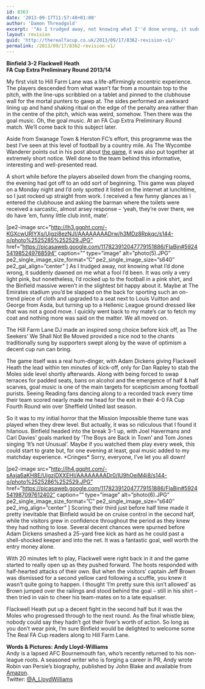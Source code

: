 ```yaml
---
id: 8363
date: '2013-09-17T11:57:48+01:00'
author: 'Damon Threadgold'
excerpt: '"As I trudged away, not knowing what I''d done wrong, it suddenly dawned on me what a fool I''d been" - Andy Lloyd Williams, Binfield 3-2 Flackwell Heath'
layout: revision
guid: 'http://therealfacup.co.uk/2013/09/17/8362-revision-v1/'
permalink: /2013/09/17/8362-revision-v1/
---
```


**Binfield 3-2 Flackwell Heath**  
 **FA Cup Extra Preliminary Round 2013/14**

My first visit to Hill Farm Lane was a life-affirmingly eccentric experience. The players descended from what wasn’t far from a mountain top to the pitch, with the line-ups scribbled on a tablet and pinned to the clubhouse wall for the mortal punters to gawp at. The sides performed an awkward lining up and hand shaking ritual on the edge of the penalty area rather than in the centre of the pitch, which was weird, somehow. Then there was the goal music. Oh, the goal music. At an FA Cup Extra Preliminary Round match. We’ll come back to this subject later.

Aside from Swanage Town &amp; Herston FC’s effort, this programme was the best I’ve seen at this level of football by a country mile. As The Wycombe Wanderer points out in his post about [the game](http://footygrounds.blogspot.co.uk/2013/08/binfield-hill-farm-lane.html), it was also put together at extremely short notice. Well done to the team behind this informative, interesting and well-presented read.

A short while before the players abseiled down from the changing rooms, the evening had got off to an odd sort of beginning. This game was played on a Monday night and I’d only spotted it listed on the internet at lunchtime, so I just rocked up straight from work. I received a few funny glances as I entered the clubhouse and asking the barman where the toilets were received a sarcastic, almost arsey response – ‘yeah, they’re over there, we do have ’em, funny little club innit, mate’.

\[pe2-image src=”http://lh3.ggpht.com/-KGXcwURIYXs/Ujgzi8ezNJI/AAAAAAAADrw/h3MDz8Rpkqc/s144-o/photo%2525285%252529.JPG” href=”https://picasaweb.google.com/117823912047779151886/FlaBin#5924541985249768594″ caption=”” type=”image” alt=”photo(5).JPG” pe2\_single\_image\_size\_format=”C” pe2\_single\_image\_size=”s640″ pe2\_gal\_align=”center” \] As I trudged away, not knowing what I’d done wrong, it suddenly dawned on me what a fool I’d been. It was only a very light pink, but nonetheless, I’d rocked up to the football in a pink shirt, and the Binfield massive weren’t in the slightest bit happy about it. Maybe at The Emirates stadium you’d be slapped on the back for sporting such an on-trend piece of cloth and upgraded to a seat next to Louis Vuitton and George from Asda, but turning up to a Hellenic League ground dressed like that was not a good move. I quickly went back to my mate’s car to fetch my coat and nothing more was said on the matter. We all moved on.

The Hill Farm Lane DJ made an inspired song choice before kick off, as The Seekers’ We Shall Not Be Moved provided a nice nod to the chants traditionally sung by supporters swept along by the wave of optimism a decent cup run can bring.

The game itself was a real hum-dinger, with Adam Dickens giving Flackwell Heath the lead within ten minutes of kick-off, only for Dan Rapley to stab the Moles side level shortly afterwards. Along with being forced to swap terraces for padded seats, bans on alcohol and the emergence of half &amp; half scarves, goal music is one of the main targets for scepticism among football purists. Seeing Reading fans dancing along to a recorded track every time their team scored nearly made me head for the exit in their 4-0 FA Cup Fourth Round win over Sheffield United last season.

So it was to my initial horror that the Mission Impossible theme tune was played when they drew level. But actually, it was so ridiculous that I found it hilarious. Binfield headed into the break 3-1 up, with Joel Havermans and Carl Davies’ goals marked by ‘The Boys are Back in Town’ and Tom Jones singing ‘It’s not Unusual’. Maybe if you watched them play every week, this could start to grate but, for one evening at least, goal music added to my matchday experience. \*Cringes\* Sorry, everyone, I’ve let you all down!

\[pe2-image src=”http://lh4.ggpht.com/-sAxja6aKH8E/UjgzjDXXEHI/AAAAAAAADr0/lU9hOeiM4i8/s144-o/photo%2525286%252529.JPG” href=”https://picasaweb.google.com/117823912047779151886/FlaBin#5924541987097612402″ caption=”” type=”image” alt=”photo(6).JPG” pe2\_single\_image\_size\_format=”C” pe2\_single\_image\_size=”s640″ pe2\_img\_align=”center” \] Scoring their third just before half time made it pretty inevitable that Binfield would be on cruise control in the second half, while the visitors grew in confidence throughout the period as they knew they had nothing to lose. Several decent chances were spurned before Adam Dickens smashed a 25-yard free kick as hard as he could past a shell-shocked keeper and into the net. It was a fantastic goal, well worth the entry money alone.

With 20 minutes left to play, Flackwell were right back in it and the game started to really open up as they pushed forward. The hosts responded with half-hearted attacks of their own. But when the visitors’ captain Jeff Brown was dismissed for a second yellow card following a scuffle, you knew it wasn’t quite going to happen. I thought ‘I’m pretty sure this isn’t allowed’ as Brown jumped over the railings and stood behind the goal – still in his shirt – then tried in vain to cheer his team-mates on to a late equaliser.

Flackwell Heath put up a decent fight in the second half but it was the Moles who progressed through to the next round. As the final whistle blew, nobody could say they hadn’t got their fiver’s worth of action. So long as you don’t wear pink, I’m sure Binfield would be delighted to welcome some The Real FA Cup readers along to Hill Farm Lane.

**Words &amp; Pictures: Andy Lloyd-Williams**  
Andy is a lapsed AFC Bournemouth fan, who’s recently returned to his non-league roots. A seasoned writer who is forging a career in PR, Andy wrote Robin van Persie’s biography, published by John Blake and available from [Amazon](http://www.amazon.co.uk/Robin-Van-Persie-Andy-Lloyd-Williams/dp/1843583763).  
Twitter: [@A\_LloydWilliams](https://twitter.com/A_LloydWilliams)
